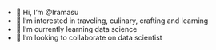 - 👋 Hi, I’m @Iramasu
- 👀 I’m interested in traveling, culinary, crafting and learning
- 🌱 I’m currently learning data science
- 💞️ I’m looking to collaborate on data scientist



